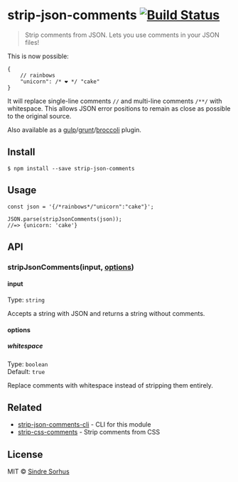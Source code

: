 strip-json-comments [![Build Status](https://travis-ci.org/sindresorhus/strip-json-comments.svg?branch=master)](https://travis-ci.org/sindresorhus/strip-json-comments)
=======================================================================================================================================================================

> Strip comments from JSON. Lets you use comments in your JSON files!

This is now possible:

    {
        // rainbows
        "unicorn": /* ❤ */ "cake"
    }

It will replace single-line comments `//` and multi-line comments `/**/` with whitespace. This allows JSON error positions to remain as close as possible to the original source.

Also available as a [gulp](https://github.com/sindresorhus/gulp-strip-json-comments)/[grunt](https://github.com/sindresorhus/grunt-strip-json-comments)/[broccoli](https://github.com/sindresorhus/broccoli-strip-json-comments) plugin.

Install
-------

    $ npm install --save strip-json-comments

Usage
-----

    const json = '{/*rainbows*/"unicorn":"cake"}';

    JSON.parse(stripJsonComments(json));
    //=> {unicorn: 'cake'}

API
---

### stripJsonComments(input, [options](#options))

#### input

Type: `string`

Accepts a string with JSON and returns a string without comments.

#### options

##### whitespace

Type: `boolean`  
Default: `true`

Replace comments with whitespace instead of stripping them entirely.

Related
-------

-   [strip-json-comments-cli](https://github.com/sindresorhus/strip-json-comments-cli) - CLI for this module
-   [strip-css-comments](https://github.com/sindresorhus/strip-css-comments) - Strip comments from CSS

License
-------

MIT © [Sindre Sorhus](http://sindresorhus.com)
